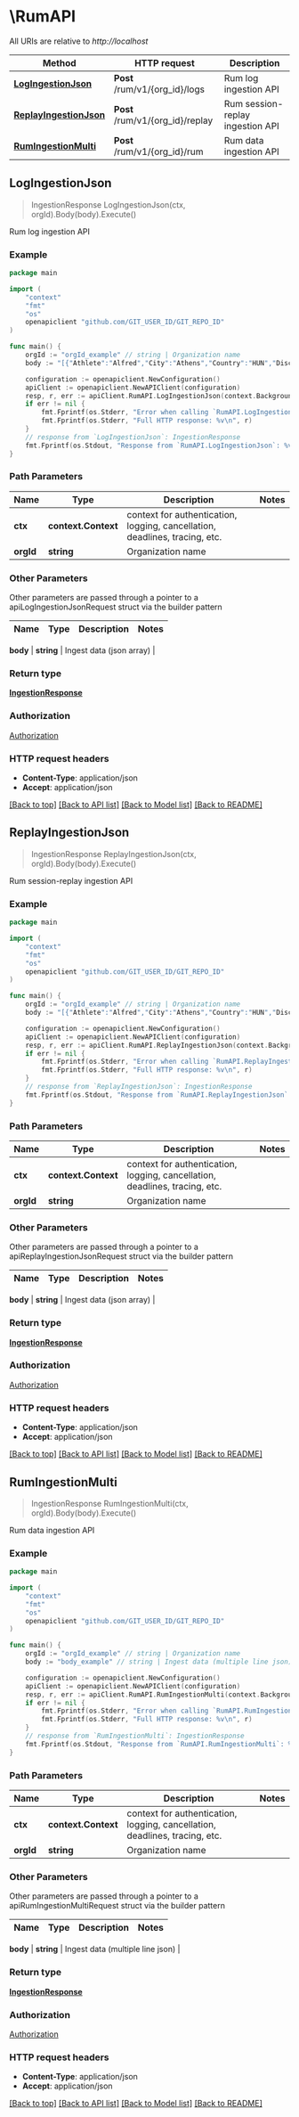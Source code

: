 # \RumAPI

All URIs are relative to *http://localhost*

Method | HTTP request | Description
------------- | ------------- | -------------
[**LogIngestionJson**](RumAPI.md#LogIngestionJson) | **Post** /rum/v1/{org_id}/logs | Rum log ingestion API
[**ReplayIngestionJson**](RumAPI.md#ReplayIngestionJson) | **Post** /rum/v1/{org_id}/replay | Rum session-replay ingestion API
[**RumIngestionMulti**](RumAPI.md#RumIngestionMulti) | **Post** /rum/v1/{org_id}/rum | Rum data ingestion API



## LogIngestionJson

> IngestionResponse LogIngestionJson(ctx, orgId).Body(body).Execute()

Rum log ingestion API

### Example

```go
package main

import (
	"context"
	"fmt"
	"os"
	openapiclient "github.com/GIT_USER_ID/GIT_REPO_ID"
)

func main() {
	orgId := "orgId_example" // string | Organization name
	body := "[{"Athlete":"Alfred","City":"Athens","Country":"HUN","Discipline":"Swimming","Sport":"Aquatics","Year":1896},{"Athlete":"HERSCHMANN","City":"Athens","Country":"CHN","Discipline":"Swimming","Sport":"Aquatics","Year":1896}]" // string | Ingest data (json array)

	configuration := openapiclient.NewConfiguration()
	apiClient := openapiclient.NewAPIClient(configuration)
	resp, r, err := apiClient.RumAPI.LogIngestionJson(context.Background(), orgId).Body(body).Execute()
	if err != nil {
		fmt.Fprintf(os.Stderr, "Error when calling `RumAPI.LogIngestionJson``: %v\n", err)
		fmt.Fprintf(os.Stderr, "Full HTTP response: %v\n", r)
	}
	// response from `LogIngestionJson`: IngestionResponse
	fmt.Fprintf(os.Stdout, "Response from `RumAPI.LogIngestionJson`: %v\n", resp)
}
```

### Path Parameters


Name | Type | Description  | Notes
------------- | ------------- | ------------- | -------------
**ctx** | **context.Context** | context for authentication, logging, cancellation, deadlines, tracing, etc.
**orgId** | **string** | Organization name | 

### Other Parameters

Other parameters are passed through a pointer to a apiLogIngestionJsonRequest struct via the builder pattern


Name | Type | Description  | Notes
------------- | ------------- | ------------- | -------------

 **body** | **string** | Ingest data (json array) | 

### Return type

[**IngestionResponse**](IngestionResponse.md)

### Authorization

[Authorization](../README.md#Authorization)

### HTTP request headers

- **Content-Type**: application/json
- **Accept**: application/json

[[Back to top]](#) [[Back to API list]](../README.md#documentation-for-api-endpoints)
[[Back to Model list]](../README.md#documentation-for-models)
[[Back to README]](../README.md)


## ReplayIngestionJson

> IngestionResponse ReplayIngestionJson(ctx, orgId).Body(body).Execute()

Rum session-replay ingestion API

### Example

```go
package main

import (
	"context"
	"fmt"
	"os"
	openapiclient "github.com/GIT_USER_ID/GIT_REPO_ID"
)

func main() {
	orgId := "orgId_example" // string | Organization name
	body := "[{"Athlete":"Alfred","City":"Athens","Country":"HUN","Discipline":"Swimming","Sport":"Aquatics","Year":1896},{"Athlete":"HERSCHMANN","City":"Athens","Country":"CHN","Discipline":"Swimming","Sport":"Aquatics","Year":1896}]" // string | Ingest data (json array)

	configuration := openapiclient.NewConfiguration()
	apiClient := openapiclient.NewAPIClient(configuration)
	resp, r, err := apiClient.RumAPI.ReplayIngestionJson(context.Background(), orgId).Body(body).Execute()
	if err != nil {
		fmt.Fprintf(os.Stderr, "Error when calling `RumAPI.ReplayIngestionJson``: %v\n", err)
		fmt.Fprintf(os.Stderr, "Full HTTP response: %v\n", r)
	}
	// response from `ReplayIngestionJson`: IngestionResponse
	fmt.Fprintf(os.Stdout, "Response from `RumAPI.ReplayIngestionJson`: %v\n", resp)
}
```

### Path Parameters


Name | Type | Description  | Notes
------------- | ------------- | ------------- | -------------
**ctx** | **context.Context** | context for authentication, logging, cancellation, deadlines, tracing, etc.
**orgId** | **string** | Organization name | 

### Other Parameters

Other parameters are passed through a pointer to a apiReplayIngestionJsonRequest struct via the builder pattern


Name | Type | Description  | Notes
------------- | ------------- | ------------- | -------------

 **body** | **string** | Ingest data (json array) | 

### Return type

[**IngestionResponse**](IngestionResponse.md)

### Authorization

[Authorization](../README.md#Authorization)

### HTTP request headers

- **Content-Type**: application/json
- **Accept**: application/json

[[Back to top]](#) [[Back to API list]](../README.md#documentation-for-api-endpoints)
[[Back to Model list]](../README.md#documentation-for-models)
[[Back to README]](../README.md)


## RumIngestionMulti

> IngestionResponse RumIngestionMulti(ctx, orgId).Body(body).Execute()

Rum data ingestion API

### Example

```go
package main

import (
	"context"
	"fmt"
	"os"
	openapiclient "github.com/GIT_USER_ID/GIT_REPO_ID"
)

func main() {
	orgId := "orgId_example" // string | Organization name
	body := "body_example" // string | Ingest data (multiple line json)

	configuration := openapiclient.NewConfiguration()
	apiClient := openapiclient.NewAPIClient(configuration)
	resp, r, err := apiClient.RumAPI.RumIngestionMulti(context.Background(), orgId).Body(body).Execute()
	if err != nil {
		fmt.Fprintf(os.Stderr, "Error when calling `RumAPI.RumIngestionMulti``: %v\n", err)
		fmt.Fprintf(os.Stderr, "Full HTTP response: %v\n", r)
	}
	// response from `RumIngestionMulti`: IngestionResponse
	fmt.Fprintf(os.Stdout, "Response from `RumAPI.RumIngestionMulti`: %v\n", resp)
}
```

### Path Parameters


Name | Type | Description  | Notes
------------- | ------------- | ------------- | -------------
**ctx** | **context.Context** | context for authentication, logging, cancellation, deadlines, tracing, etc.
**orgId** | **string** | Organization name | 

### Other Parameters

Other parameters are passed through a pointer to a apiRumIngestionMultiRequest struct via the builder pattern


Name | Type | Description  | Notes
------------- | ------------- | ------------- | -------------

 **body** | **string** | Ingest data (multiple line json) | 

### Return type

[**IngestionResponse**](IngestionResponse.md)

### Authorization

[Authorization](../README.md#Authorization)

### HTTP request headers

- **Content-Type**: application/json
- **Accept**: application/json

[[Back to top]](#) [[Back to API list]](../README.md#documentation-for-api-endpoints)
[[Back to Model list]](../README.md#documentation-for-models)
[[Back to README]](../README.md)

